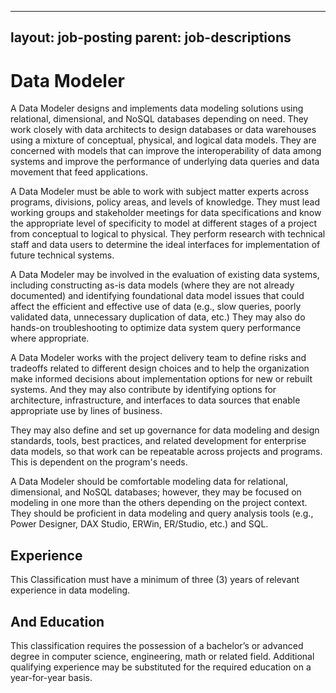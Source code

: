 
---
layout: job-posting
parent: job-descriptions
---



# Data Modeler
A Data Modeler designs and implements data modeling solutions using relational, dimensional, and NoSQL databases depending on need. They work closely with data architects to design databases or data warehouses using a mixture of conceptual, physical, and logical data models. They are concerned with models that can improve the interoperability of data among systems and improve the performance of underlying data queries and data movement that feed applications.

A Data Modeler must be able to work with subject matter experts across programs, divisions, policy areas, and levels of knowledge. They must lead working groups and stakeholder meetings for data specifications and know the appropriate level of specificity to model at different stages of a project from conceptual to logical to physical. They perform research with technical staff and data users to determine the ideal interfaces for implementation of future technical systems.

A Data Modeler may be involved in the evaluation of existing data systems, including constructing as-is data models (where they are not already documented) and identifying foundational data model issues that could affect the efficient and effective use of data (e.g., slow queries, poorly validated data, unnecessary duplication of data, etc.) They may also do hands-on troubleshooting to optimize data system query performance where appropriate.

A Data Modeler works with the project delivery team to define risks and tradeoffs related to different design choices and to help the organization make informed decisions about implementation options for new or rebuilt systems. And they may also contribute by identifying options for architecture, infrastructure, and interfaces to data sources that enable appropriate use by lines of business.

They may also define and set up governance for data modeling and design standards, tools, best practices, and related development for enterprise data models, so that work can be repeatable across projects and programs. This is dependent on the program's needs.

A Data Modeler should be comfortable modeling data for relational, dimensional, and NoSQL databases; however, they may be focused on modeling in one more than the others depending on the project context. They should be proficient in data modeling and query analysis tools (e.g., Power Designer, DAX Studio, ERWin, ER/Studio, etc.) and SQL.

## Experience
This Classification must have a minimum of three (3) years of relevant experience in data modeling.

## And Education
This classification requires the possession of a bachelor’s or advanced degree in computer science, engineering, math or related field. Additional qualifying experience may be substituted for the required education on a year-for-year basis.
